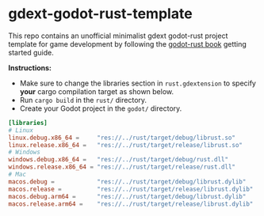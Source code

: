 # gdext-godot-rust-template
This repo contains an unofficial minimalist gdext godot-rust project template for game development by following the [godot-rust book](https://godot-rust.github.io/book/intro/hello-world.html) getting started guide.

**Instructions:**
 - Make sure to change the libraries section in `rust.gdextension` to specify **your** cargo compilation target as shown below.
 - Run `cargo build` in the `rust/` directory.
 - Create your Godot project in the `godot/` directory. 
```TOML
[libraries]
# Linux
linux.debug.x86_64 =     "res://../rust/target/debug/librust.so"
linux.release.x86_64 =   "res://../rust/target/release/librust.so"
# Windows
windows.debug.x86_64 =   "res://../rust/target/debug/rust.dll"
windows.release.x86_64 = "res://../rust/target/release/rust.dll"
# Mac
macos.debug =            "res://../rust/target/debug/librust.dylib"
macos.release =          "res://../rust/target/release/librust.dylib"
macos.debug.arm64 =      "res://../rust/target/debug/librust.dylib"
macos.release.arm64 =    "res://../rust/target/release/librust.dylib"
```

